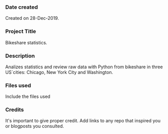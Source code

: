 ### Date created
Created on 28-Dec-2019.

### Project Title
Bikeshare statistics.

### Description
Analizes statistics and review raw data with Python from bikeshare in three US´cities: Chicago, New York City and Washington.

### Files used
Include the files used

### Credits
It's important to give proper credit. Add links to any repo that inspired you or blogposts you consulted.

